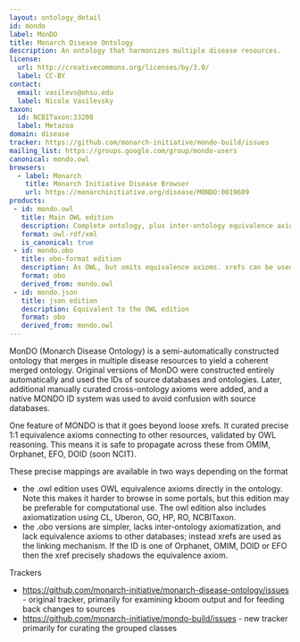 ```yaml
---
layout: ontology_detail
id: mondo
label: MonDO
title: Monarch Disease Ontology
description: An ontology that harmonizes multiple disease resources.
license:
  url: http://creativecommons.org/licenses/by/3.0/
  label: CC-BY
contact:
  email: vasilevs@ohsu.edu
  label: Nicole Vasilevsky
taxon:
  id: NCBITaxon:33208
  label: Metazoa
domain: disease
tracker: https://github.com/monarch-initiative/mondo-build/issues
mailing_list: https://groups.google.com/group/mondo-users
canonical: mondo.owl
browsers:
  - label: Monarch
    title: Monarch Initiative Disease Browser
    url: https://monarchinitiative.org/disease/MONDO:0019609
products:
 - id: mondo.owl
   title: Main OWL edition
   description: Complete ontology, plus inter-ontology equivalence axioms. Uses MONDO IDs.
   format: owl-rdf/xml
   is_canonical: true
 - id: mondo.obo
   title: obo-format edition
   description: As OWL, but omits equivalence axioms. xrefs can be used as proxy for equivalence. Uses MONDO IDs
   format: obo
   derived_from: mondo.owl
 - id: mondo.json
   title: json edition
   description: Equivalent to the OWL edition
   format: obo
   derived_from: mondo.owl
---
```


MonDO (Monarch Disease Ontology) is a semi-automatically constructed ontology that merges in multiple disease resources to yield a coherent merged ontology. Original versions of MonDO were constructed entirely automatically and used the IDs of source databases and ontologies. Later, additional manually curated cross-ontology axioms were added, and a native MONDO ID system was used to avoid confusion with source databases.

One feature of MONDO is that it goes beyond loose xrefs. It curated precise 1:1 equivalence axioms connecting to other resources, validated by OWL reasoning. This means it is safe to propagate across these from OMIM, Orphanet, EFO, DOID (soon NCIT).

These precise mappings are available in two ways depending on the format

 - the .owl edition uses OWL equivalence axioms directly in the ontology. Note this makes it harder to browse in some portals, but this edition may be preferable for computational use. The owl edition also includes axiomatization using CL, Uberon, GO, HP, RO, NCBITaxon.
 - the .obo versions are simpler, lacks inter-ontology axiomatization, and lack equivalence axioms to other databases; instead xrefs are used as the linking mechanism. If the ID is one of Orphanet, OMIM, DOID or EFO then the xref precisely shadows the equivalence axiom.
  
Trackers

 - https://github.com/monarch-initiative/monarch-disease-ontology/issues - original tracker, primarily for examining kboom output and for feeding back changes to sources
 - https://github.com/monarch-initiative/mondo-build/issues - new tracker primarily for curating the grouped classes
